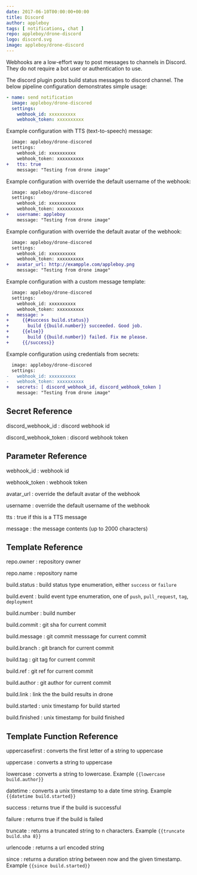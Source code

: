 ```yaml
---
date: 2017-06-10T00:00:00+00:00
title: Discord
author: appleboy
tags: [ notifications, chat ]
repo: appleboy/drone-discord
logo: discord.svg
image: appleboy/drone-discord
---
```


Webhooks are a low-effort way to post messages to channels in Discord. They do not require a bot user or authentication to use.

The discord plugin posts build status messages to discord channel. The below pipeline configuration demonstrates simple usage:

```yaml
- name: send notification
  image: appleboy/drone-discored
  settings:
    webhook_id: xxxxxxxxxx
    webhook_token: xxxxxxxxxx
```

Example configuration with TTS (text-to-speech) message:

```diff
  image: appleboy/drone-discored
  settings:
    webhook_id: xxxxxxxxxx
    webhook_token: xxxxxxxxxx
+   tts: true
    message: "Testing from drone image"
```

Example configuration with override the default username of the webhook:

```diff
  image: appleboy/drone-discored
  settings:
    webhook_id: xxxxxxxxxx
    webhook_token: xxxxxxxxxx
+   username: appleboy
    message: "Testing from drone image"
```

Example configuration with override the default avatar of the webhook:

```diff
  image: appleboy/drone-discored
  settings:
    webhook_id: xxxxxxxxxx
    webhook_token: xxxxxxxxxx
+   avatar_url: http://exampple.com/appleboy.png
    message: "Testing from drone image"
```

Example configuration with a custom message template:

```diff
  image: appleboy/drone-discored
  settings:
    webhook_id: xxxxxxxxxx
    webhook_token: xxxxxxxxxx
+   message: >
+     {{#success build.status}}
+       build {{build.number}} succeeded. Good job.
+     {{else}}
+       build {{build.number}} failed. Fix me please.
+     {{/success}}
```

Example configuration using credentials from secrets:

```diff
  image: appleboy/drone-discored
  settings:
-   webhook_id: xxxxxxxxxx
-   webhook_token: xxxxxxxxxx
+   secrets: [ discord_webhook_id, discord_webhook_token ]
    message: "Testing from drone image"
```

## Secret Reference

discord_webhook_id
: discord webhook id

discord_webhook_token
: discord webhook token

## Parameter Reference

webhook_id
: webhook id

webhook_token
: webhook token

avatar_url
: override the default avatar of the webhook

username
: override the default username of the webhook

tts
: true if this is a TTS message

message
: the message contents (up to 2000 characters)

## Template Reference

repo.owner
: repository owner

repo.name
: repository name

build.status
: build status type enumeration, either `success` or `failure`

build.event
: build event type enumeration, one of `push`, `pull_request`, `tag`, `deployment`

build.number
: build number

build.commit
: git sha for current commit

build.message
: git commit messsage for current commit

build.branch
: git branch for current commit

build.tag
: git tag for current commit

build.ref
: git ref for current commit

build.author
: git author for current commit

build.link
: link the the build results in drone

build.started
: unix timestamp for build started

build.finished
: unix timestamp for build finished

## Template Function Reference

uppercasefirst
: converts the first letter of a string to uppercase

uppercase
: converts a string to uppercase

lowercase
: converts a string to lowercase. Example `{{lowercase build.author}}`

datetime
: converts a unix timestamp to a date time string. Example `{{datetime build.started}}`

success
: returns true if the build is successful

failure
: returns true if the build is failed

truncate
: returns a truncated string to n characters. Example `{{truncate build.sha 8}}`

urlencode
: returns a url encoded string

since
: returns a duration string between now and the given timestamp. Example `{{since build.started}}`
